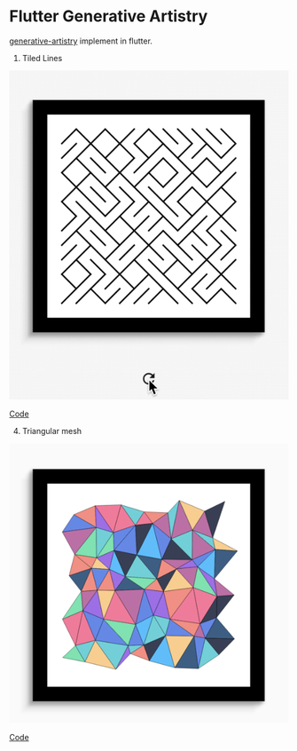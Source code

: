 # Flutter Generative Artistry

[generative-artistry](https://github.com/tholman/generative-artistry/) implement in flutter.

1.  Tiled Lines

![tiled-line](./demos/tiled-lines.gif)

[Code](https://github.com/xrr2016/flutter-generative-artistry/blob/master/lib/graphs/tiled_lines.dart)

4.  Triangular mesh

![triangular-mesh](./demos/triangular-mesh.png)

[Code](https://github.com/xrr2016/flutter-generative-artistry/blob/master/lib/graphs/triangular_mesh.dart)
